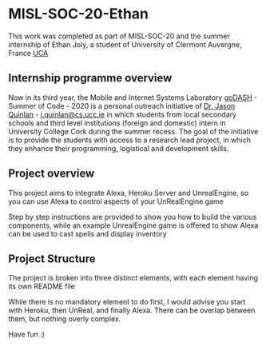 # MISL-SOC-20-Ethan

This work was completed as part of MISL-SOC-20 and the summer internship of Ethan Joly, a student of University of Clermont Auvergne, France [UCA](https://www.uca.fr)

## Internship programme overview
Now in its third year, the Mobile and Internet Systems Laboratory [goDASH](https://www.ucc.ie/en/misl/) - Summer of Code - 2020 is a personal outreach initiative of [Dr. Jason Quinlan](https://www.ucc.ie/en/misl/people/jquinlan/) - j.quinlan@cs.ucc.ie in which students from local secondary schools and third level institutions (foreign and domestic) intern in University College Cork during the summer recess. The goal of the initiative is to provide the students with access to a research lead project, in which they enhance their programming, logistical and development skills.

## Project overview
This project aims to integrate Alexa, Heroku Server and UnrealEngine, so you can use Alexa to control aspects of your UnRealEngine game

Step by step instructions are provided to show you how to build the various components, while an example UnrealEngine game is offered to show Alexa can be used to cast spells and display inventory

## Project Structure
The project is broken into three distinct elements, with each element having its own README file

While there is no mandatory element to do first, I would advise you start with Heroku, then UnReal, and finally Alexa.  There can be overlap between them, but nothing overly complex.

Have fun :)
